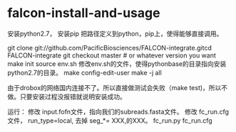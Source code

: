 # falcon-install-and-usage
安装python2.7， 安装pip
把路径定义到python，pip上，使得能够直接调用。

git clone git://github.com/PacificBiosciences/FALCON-integrate.gitcd FALCON-integrate
git checkout master  # or whatever version you want
make init
source env.sh 修改env.sh的文件，使得pythonbase的目录指向安装python2.7的目录。
make config-edit-user
make -j all

由于drobox的网络国内连接不了。所以直接做测试会失败（make test)，所以不做。只要安装过程没报错就说明安装成功。

运行：
修改 input.fofn文件，指向我们的subreads.fasta文件。
修改 fc_run.cfg文件， run_type=local, 去掉 seg_*= XXX,的XXX。
fc_run.py fc_run.cfg
